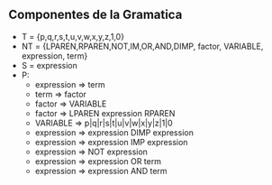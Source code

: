 ## Componentes de la Gramatica
- T = {p,q,r,s,t,u,v,w,x,y,z,1,0}
- NT = {LPAREN,RPAREN,NOT,IM,OR,AND,DIMP, factor, VARIABLE, expression, term}
- S = expression
- P:
  - expression => term
  - term => factor
  - factor => VARIABLE
  - factor => LPAREN expression RPAREN
  - VARIABLE => p|q|r|s|t|u|v|w|x|y|z|1|0
  - expression => expression DIMP expression
  - expression => expression IMP expression
  - expression => NOT expression
  - expression => expression OR term
  - expression => expression AND term

 
